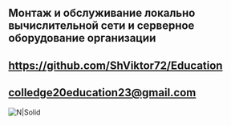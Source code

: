 ## Монтаж и обслуживание локально вычислительной сети и серверное оборудование организации
## https://github.com/ShViktor72/Education
## colledge20education23@gmail.com

![N|Solid](https://yt3.googleusercontent.com/ytc/AGIKgqN2ugP7ZFfI0acTRd20eI4b8t9nyGxuNMygYTZ3Y_g=s900-c-k-c0x00ffffff-no-rj)
